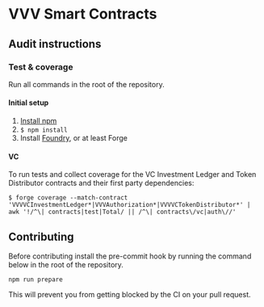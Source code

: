 # VVV Smart Contracts

## Audit instructions

### Test & coverage

Run all commands in the root of the repository.

#### Initial setup

1. [Install npm](https://docs.npmjs.com/downloading-and-installing-node-js-and-npm)
2. `$ npm install`
3. Install [Foundry](https://book.getfoundry.sh/getting-started/installation), or at least Forge

#### VC

To run tests and collect coverage for the VC Investment Ledger and Token Distributor contracts and their first party dependencies:

```
$ forge coverage --match-contract 'VVVVCInvestmentLedger*|VVVAuthorization*|VVVVCTokenDistributor*' | awk '!/^\| contracts|test|Total/ || /^\| contracts\/vc|auth\//'
```

## Contributing

Before contributing install the pre-commit hook by running the command below in the root of the repository.

```
npm run prepare
```

This will prevent you from getting blocked by the CI on your pull request.
